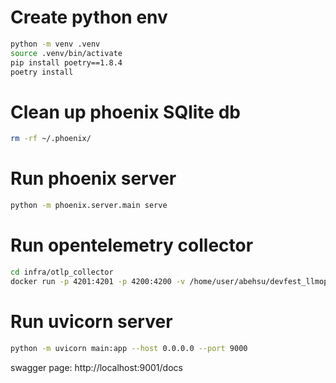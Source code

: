 # Create python env
```bash
python -m venv .venv
source .venv/bin/activate
pip install poetry==1.8.4
poetry install 
```

# Clean up phoenix SQlite db 
```bash
rm -rf ~/.phoenix/
```

# Run phoenix server
```bash
python -m phoenix.server.main serve
```

# Run opentelemetry collector
```bash
cd infra/otlp_collector
docker run -p 4201:4201 -p 4200:4200 -v /home/user/abehsu/devfest_llmops/infra/otlp_collector/collector.yml:/etc/otel-collector-config.yaml -v /home/user/.config/gcloud/application_default_credentials_genie.json:/tmp/application_default_credentials.json -e GOOGLE_APPLICATION_CREDENTIALS=/tmp/application_default_credentials.json otel/opentelemetry-collector-contrib --config=/etc/otel-collector-config.yaml
```



# Run uvicorn server
```bash
python -m uvicorn main:app --host 0.0.0.0 --port 9000
```
swagger page: http://localhost:9001/docs
